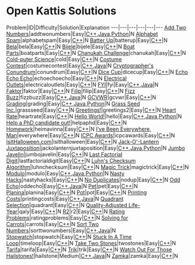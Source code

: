# Open Kattis Solutions

Problem|ID|Difficulty|Solution|Explanation
---|---|---|---|---|---
[Add Two Numbers](https://open.kattis.com/problems/addtwonumbers)|addtwonumbers|Easy|[C++](https://github.com/neroAzsy12/Open-Kattis/blob/main/C++/addtwonumbers.cpp),[Java](https://github.com/neroAzsy12/Open-Kattis/blob/main/Java/addtwonumbers.java),[Python](https://github.com/neroAzsy12/Open-Kattis/blob/main/Python/addtwonumbers.py)|N
[Alphabet Spam](https://open.kattis.com/problems/alphabetspam)|alphabetspam|Easy|[C++](https://github.com/neroAzsy12/Open-Kattis/blob/main/C++/alphabetspam.cpp)|N
[Batter Up](https://open.kattis.com/problems/batterup)|batterup|Easy|[C++](https://github.com/neroAzsy12/Open-Kattis/blob/main/C++/batterup.cpp)|N
[Bela](https://open.kattis.com/problems/bela)|bela|Easy|[C++](https://github.com/neroAzsy12/Open-Kattis/blob/main/C++/bela.cpp)|N
[Bijele](https://open.kattis.com/problems/bijele)|bijele|Easy|[C++](https://github.com/neroAzsy12/Open-Kattis/blob/main/C++/bijele.cpp)|N
[Boat Parts](https://open.kattis.com/problems/boatparts)|boatparts|Easy|[C++](https://github.com/neroAzsy12/Open-Kattis/blob/main/C++/boatparts.cpp)|N
[Chanukah Challenge](https://open.kattis.com/problems/chanukah)|chanukah|Easy|[C++](https://github.com/neroAzsy12/Open-Kattis/blob/main/C++/chanukah.cpp)|N
[Cold-puter Science](https://open.kattis.com/problems/cold)|cold|Easy|[C++](https://github.com/neroAzsy12/Open-Kattis/blob/main/C++/cold.cpp)|N
[Costume Contest](https://open.kattis.com/problems/costumecontest)|costumecontest|Easy|[C++](https://github.com/neroAzsy12/Open-Kattis/blob/main/C++/costumecontest.cpp),[Java](https://github.com/neroAzsy12/Open-Kattis/blob/main/Java/costumecontest.java)|N
[Cryptographer's Conundrum](https://open.kattis.com/problems/conundrum)|conundrum|Easy|[C++](https://github.com/neroAzsy12/Open-Kattis/blob/main/C++/conundrum.cpp)|N
[Dice Cup](https://open.kattis.com/problems/dicecup)|dicecup|Easy|[C++](https://github.com/neroAzsy12/Open-Kattis/blob/main/C++/dicecup.cpp)|N
[Echo Echo Echo](https://open.kattis.com/problems/echoechoecho)|echoechoecho|Easy|[C++](https://github.com/neroAzsy12/Open-Kattis/blob/main/C++/echoechoecho.cpp)|N
[Electrical Outlets](https://open.kattis.com/problems/electricaloutlets)|electricaloutlets|Easy|[C++](https://github.com/neroAzsy12/Open-Kattis/blob/main/C++/electricaloutlets.cpp)|N
[FYI](https://open.kattis.com/problems/fyi)|fyi|Easy|[C++](https://github.com/neroAzsy12/Open-Kattis/blob/main/C++/fyi.cpp),[Java](https://github.com/neroAzsy12/Open-Kattis/blob/main/Java/fyi.java)|N
[Faktor](https://open.kattis.com/problems/faktor)|faktor|Easy|[C++](https://github.com/neroAzsy12/Open-Kattis/blob/main/C++/faktor.cpp)|N
[Filip](https://open.kattis.com/problems/filip)|filip|Easy|[C++](https://github.com/neroAzsy12/Open-Kattis/blob/main/C++/filip.cpp)|N
[Fizz Buzz](https://open.kattis.com/problems/fizzbuzz)|fizzbuzz|Easy|[C++](https://github.com/neroAzsy12/Open-Kattis/blob/main/C++/fizzbuzz.cpp),[Java](https://github.com/neroAzsy12/Open-Kattis/blob/main/Java/fizzbuzz.java)|N
[GCVWR](https://open.kattis.com/problems/gcvwr)|gcvwr|Easy|[C++](https://github.com/neroAzsy12/Open-Kattis/blob/main/C++/gcvwr.cpp)|N
[Grading](https://open.kattis.com/problems/grading)|grading|Easy|[C++](https://github.com/neroAzsy12/Open-Kattis/blob/main/C++/grading.cpp),[Java](https://github.com/neroAzsy12/Open-Kattis/blob/main/Java/grading.java),[Python](https://github.com/neroAzsy12/Open-Kattis/blob/main/Python/grading.py)|N
[Grass Seed Inc.](https://open.kattis.com/problems/grassseed)|grassseed|Easy|[C++](https://github.com/neroAzsy12/Open-Kattis/blob/main/C++/grassseed.cpp)|N
[Greetings!](https://open.kattis.com/problems/greetings2)|greetings2|Easy|[C++](https://github.com/neroAzsy12/Open-Kattis/blob/main/C++/greetings2.cpp)|N
[Heart Rate](https://open.kattis.com/problems/heartrate)|heartrate|Easy|[C++](https://github.com/neroAzsy12/Open-Kattis/blob/main/C++/heartrate.cpp)|N
[Hello World!](https://open.kattis.com/problems/hello)|hello|Easy|[C++](https://github.com/neroAzsy12/Open-Kattis/blob/main/C++/hello.cpp),[Java](https://github.com/neroAzsy12/Open-Kattis/blob/main/Java/hello.java),[Python](https://github.com/neroAzsy12/Open-Kattis/blob/main/Python/hello.py)|N
[Help a PhD candidate out!](https://open.kattis.com/problems/helpaphd)|helpaphd|Easy|[C++](https://github.com/neroAzsy12/Open-Kattis/blob/main/C++/helpaphd.cpp)|N
[Homework](https://open.kattis.com/problems/heimavinna)|heimavinna|Easy|[C++](https://github.com/neroAzsy12/Open-Kattis/blob/main/C++/heimavinna.cpp)|N
[I've Been Everywhere, Man](https://open.kattis.com/problems/everywhere)|everywhere|Easy|[C++](https://github.com/neroAzsy12/Open-Kattis/blob/main/C++/everywhere.cpp)|N
[ICPC Awards](https://open.kattis.com/problems/icpcawards)|icpcawards|Easy|[C++](https://github.com/neroAzsy12/Open-Kattis/blob/main/C++/icpcawards.cpp)|N
[IsItHalloween.com](https://open.kattis.com/problems/isithalloween)|isithalloween|Easy|[C++](https://github.com/neroAzsy12/Open-Kattis/blob/main/C++/isithalloween.cpp)|N
[Jack-O'-Lantern Juxtaposition](https://open.kattis.com/problems/jackolanternjuxtaposition)|jackolanternjuxtaposition|Easy|[C++](https://github.com/neroAzsy12/Open-Kattis/blob/main/C++/jackolanternjuxtaposition.cpp),[Java](https://github.com/neroAzsy12/Open-Kattis/blob/main/Java/jackolanternjuxtaposition.java),[Python](https://github.com/neroAzsy12/Open-Kattis/blob/main/Python/jackolanternjuxtaposition.py)|N
[Jumbo Javelin](https://open.kattis.com/problems/jumbojavelin)|jumbojavelin|Easy|[C++](https://github.com/neroAzsy12/Open-Kattis/blob/main/C++/jumbojavelin.cpp)|N
[Last Factorial Digit](https://open.kattis.com/problems/lastfactorialdigit)|lastfactorialdigit|Easy|[C++](https://github.com/neroAzsy12/Open-Kattis/blob/main/C++/lastfactorialdigit.cpp)|N
[Luhn's Checksum Algorithm](https://open.kattis.com/problems/luhnchecksum)|luhnchecksum|Easy|[C++](https://github.com/neroAzsy12/Open-Kattis/blob/main/C++/luhnchecksum.cpp)|N
[Magic Trick](https://open.kattis.com/problems/magictrick)|magictrick|Easy|[C++](https://github.com/neroAzsy12/Open-Kattis/blob/main/C++/magictrick.cpp)|N
[Modulo](https://open.kattis.com/problems/modulo)|modulo|Easy|[C++](https://github.com/neroAzsy12/Open-Kattis/blob/main/C++/modulo.cpp),[Java](https://github.com/neroAzsy12/Open-Kattis/blob/main/Java/modulo.java),[Python](https://github.com/neroAzsy12/Open-Kattis/blob/main/Python/modulo.py)|N
[Nasty Hacks](https://open.kattis.com/problems/nastyhacks)|nastyhacks|Easy|[C++](https://github.com/neroAzsy12/Open-Kattis/blob/main/C++/nastyhacks.cpp)|N
[No Duplicates](https://open.kattis.com/problems/nodup)|nodup|Easy|[C++](https://github.com/neroAzsy12/Open-Kattis/blob/main/C++/nodup.cpp)|N
[Odd Echo](https://open.kattis.com/problems/oddecho)|oddecho|Easy|[C++](https://github.com/neroAzsy12/Open-Kattis/blob/main/C++/oddecho.cpp),[Java](https://github.com/neroAzsy12/Open-Kattis/blob/main/Java/oddecho.java)|N
[Pet](https://open.kattis.com/problems/pet)|pet|Easy|[C++](https://github.com/neroAzsy12/Open-Kattis/blob/main/C++/pet.cpp)|N
[Planina](https://open.kattis.com/problems/planina)|planina|Easy|[C++](https://github.com/neroAzsy12/Open-Kattis/blob/main/C++/planina.cpp)|N
[Pot](https://open.kattis.com/problems/pot)|pot|Easy|[C++](https://github.com/neroAzsy12/Open-Kattis/blob/main/C++/pot.cpp)|N
[Printing Costs](https://open.kattis.com/problems/printingcosts)|printingcosts|Easy|[C++](https://github.com/neroAzsy12/Open-Kattis/blob/main/C++/printingcosts.cpp),[Java](https://github.com/neroAzsy12/Open-Kattis/blob/main/Java/printingcosts.java)|N
[Quadrant Selection](https://open.kattis.com/problems/quadrant)|quadrant|Easy|[C++](https://github.com/neroAzsy12/Open-Kattis/blob/main/C++/quadrant.cpp)|N
[Quality-Adjusted Life-Year](https://open.kattis.com/problems/qaly)|qaly|Easy|[C++](https://github.com/neroAzsy12/Open-Kattis/blob/main/C++/qaly.cpp)|N
[R2](https://open.kattis.com/problems/r2)|r2|Easy|[C++](https://github.com/neroAzsy12/Open-Kattis/blob/main/C++/r2.cpp)|N
[Rating Problems](https://open.kattis.com/problems/ratingproblems)|ratingproblems|Easy|[C++](https://github.com/neroAzsy12/Open-Kattis/blob/main/C++/ratingproblems.cpp)|N
[Solving for Carrots](https://open.kattis.com/problems/carrots)|carrots|Easy|[C++](https://github.com/neroAzsy12/Open-Kattis/blob/main/C++/carrots.cpp)|N
[Sort Two Numbers](https://open.kattis.com/problems/sorttwonumbers)|sorttwonumbers|Easy|[C++](https://github.com/neroAzsy12/Open-Kattis/blob/main/C++/sorttwonumbers.cpp),[Java](https://github.com/neroAzsy12/Open-Kattis/blob/main/Java/sorttwonumbers.java)|N
[Stopwatch](https://open.kattis.com/problems/stopwatch)|stopwatch|Easy|[C++](https://github.com/neroAzsy12/Open-Kattis/blob/main/C++/stopwatch.cpp)|N
[Stuck In A Time Loop](https://open.kattis.com/problems/timeloop)|timeloop|Easy|[C++](https://github.com/neroAzsy12/Open-Kattis/blob/main/C++/timeloop.cpp)|N
[Take Two Stones](https://open.kattis.com/problems/twostones)|twostones|Easy|[C++](https://github.com/neroAzsy12/Open-Kattis/blob/main/C++/twostones.cpp)|N
[Tarifa](https://open.kattis.com/problems/tarifa)|tarifa|Easy|[C++](https://github.com/neroAzsy12/Open-Kattis/blob/main/C++/tarifa.cpp)|N
[Trik](https://open.kattis.com/problems/trik)|trik|Easy|[C++](https://github.com/neroAzsy12/Open-Kattis/blob/main/C++/trik.cpp)|N
[Watch Out For Those Hailstones!](https://open.kattis.com/problems/hailstone)|hailstone|Medium|[C++](https://github.com/neroAzsy12/Open-Kattis/blob/main/C++/hailstone.cpp),[Java](https://github.com/neroAzsy12/Open-Kattis/blob/main/Java/hailstone.java)|N
[Zamka](https://open.kattis.com/problems/zamka)|zamka|Easy|[C++](https://github.com/neroAzsy12/Open-Kattis/blob/main/C++/zamka.cpp)|N
